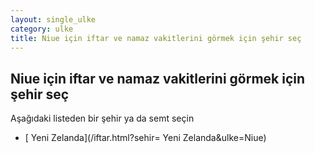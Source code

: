 ```yaml
---
layout: single_ulke
category: ulke
title: Niue için iftar ve namaz vakitlerini görmek için şehir seç
---
```



## Niue için iftar ve namaz vakitlerini görmek için şehir seç

Aşağıdaki listeden bir şehir ya da semt seçin


* [ Yeni Zelanda](/iftar.html?sehir= Yeni Zelanda&ulke=Niue)
